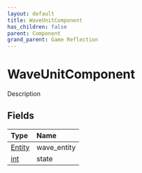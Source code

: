 ```yaml
---
layout: default
title: WaveUnitComponent
has_children: false
parent: Component
grand_parent: Game Reflection
---
```

# WaveUnitComponent
Description 

## Fields

| Type | Name |
|:-------------|:--------------|
| [Entity](/docs/game-reflection/classes/entity) | wave_entity |
| [int](/docs/game-reflection/enums/int) | state |

